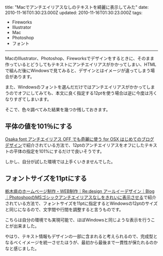 title: "Macでアンチエイリアスなしのテキストを綺麗に表示してみた"
date: 2010-11-16T01:30:23.000Z
updated: 2010-11-16T01:30:23.000Z
tags: 
  - Fireworks
  - Illustrator
  - Mac
  - Photoshop
  - フォント
---


MacのIllustrator、Photoshop、Fireworksでデザインをするときに、そのまま作っているとどうしてもテキストにアンチエイリアスがかかってしまい、HTMLで組んだ後にWindowsで見てみると、デザインとはイメージが違ってしまう場合があります。

また、Windowsのフォントを選んだだけではアンチエイリアスがかかってしまうのでオフにしてみても、本文に良く指定する12ptを使う場合は逆に今度は汚くなりすぎてしまいます。

そこで、色々調べてみた結果を幾つか残しておきます。


## 平体の値を101％にする

[Osaka font アンチエイリアス OFF でも奇麗に使う for OSX はじめてのブログデザイン](http://hajimetedesign.blog77.fc2.com/blog-entry-42.html)で紹介されている方法で、12ptのアンチエイリアスをオフにしたテキストの平体の指定を101%にするだけで良いそうです。

しかし、自分が試した環境では上手くいきませんでした。


## フォントサイズを11ptにする

[栃木県のホームページ制作・WEB制作｜Re:design アールイーデザイン｜Blog｜PhotoshopのMSゴシックアンチエイリアスなしをきれいに表示させる](http://www.re-d.jp/blog/7)で紹介されている方法で、フォントサイズを11ptに指定するとWindowsの12ptのサイズと同じになるので、文字間や行間を調整すると言うものです。

こちらは自分の環境でも実現可能で、ほぼWindowsと同じような表示を行うことが出来ました。

やはり、テキスト情報もデザインの一部に含まれると考えられるので、完成型となるべくイメージを統一させたほうが、最初から最後まで一貫性が保たれるのかなと感じました。


